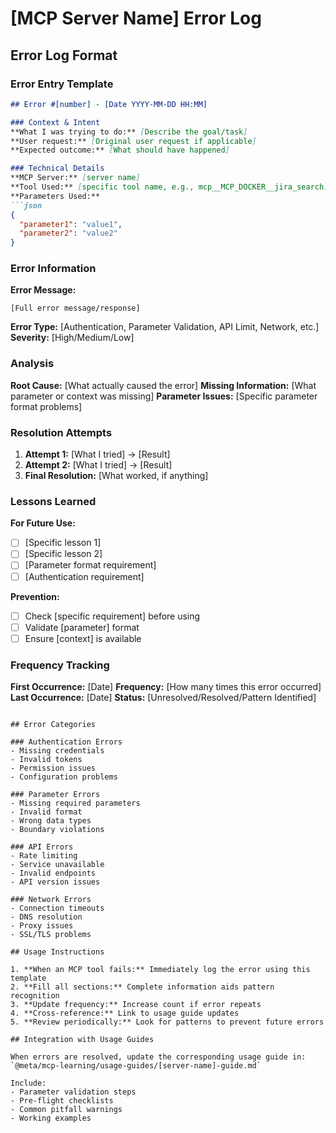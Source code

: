 # [MCP Server Name] Error Log

## Error Log Format

### Error Entry Template
```markdown
## Error #[number] - [Date YYYY-MM-DD HH:MM]

### Context & Intent
**What I was trying to do:** [Describe the goal/task]
**User request:** [Original user request if applicable]
**Expected outcome:** [What should have happened]

### Technical Details
**MCP Server:** [server name]
**Tool Used:** [specific tool name, e.g., mcp__MCP_DOCKER__jira_search]
**Parameters Used:**
```json
{
  "parameter1": "value1",
  "parameter2": "value2"
}
```

### Error Information
**Error Message:** 
```
[Full error message/response]
```

**Error Type:** [Authentication, Parameter Validation, API Limit, Network, etc.]
**Severity:** [High/Medium/Low]

### Analysis
**Root Cause:** [What actually caused the error]
**Missing Information:** [What parameter or context was missing]
**Parameter Issues:** [Specific parameter format problems]

### Resolution Attempts
1. **Attempt 1:** [What I tried] → [Result]
2. **Attempt 2:** [What I tried] → [Result]
3. **Final Resolution:** [What worked, if anything]

### Lessons Learned
**For Future Use:**
- [ ] [Specific lesson 1]
- [ ] [Specific lesson 2]
- [ ] [Parameter format requirement]
- [ ] [Authentication requirement]

**Prevention:**
- [ ] Check [specific requirement] before using
- [ ] Validate [parameter] format
- [ ] Ensure [context] is available

### Frequency Tracking
**First Occurrence:** [Date]
**Frequency:** [How many times this error occurred]
**Last Occurrence:** [Date]
**Status:** [Unresolved/Resolved/Pattern Identified]
```

## Error Categories

### Authentication Errors
- Missing credentials
- Invalid tokens
- Permission issues
- Configuration problems

### Parameter Errors
- Missing required parameters
- Invalid format
- Wrong data types
- Boundary violations

### API Errors
- Rate limiting
- Service unavailable
- Invalid endpoints
- API version issues

### Network Errors
- Connection timeouts
- DNS resolution
- Proxy issues
- SSL/TLS problems

## Usage Instructions

1. **When an MCP tool fails:** Immediately log the error using this template
2. **Fill all sections:** Complete information aids pattern recognition
3. **Update frequency:** Increase count if error repeats
4. **Cross-reference:** Link to usage guide updates
5. **Review periodically:** Look for patterns to prevent future errors

## Integration with Usage Guides

When errors are resolved, update the corresponding usage guide in:
`@meta/mcp-learning/usage-guides/[server-name]-guide.md`

Include:
- Parameter validation steps
- Pre-flight checklists
- Common pitfall warnings
- Working examples